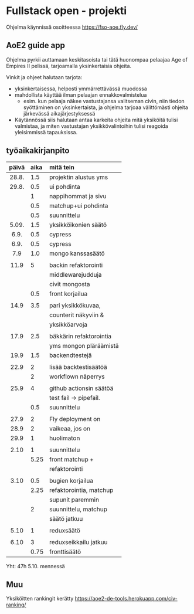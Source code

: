 # Fullstack open - projekti

Ohjelma käynnissä osoitteessa https://fso-aoe.fly.dev/

## AoE2 guide app

Ohjelma pyrkii auttamaan keskitasoista tai tätä huonompaa pelaajaa Age of Empires II pelissä, tarjoamalla yksinkertaisia ohjeita.

Vinkit ja ohjeet halutaan tarjota:

- yksinkertaisessa, helposti ymmärrettävässä muodossa
- mahdollista käyttää ilman pelaajan ennakkovalmistelua
  - esim. kun pelaaja näkee vastustajansa valitseman civin, niin tiedon syöttäminen on yksinkertaista, ja ohjelma tarjoaa välittömästi ohjeita järkevässä aikajärjestyksessä
- Käytännössä siis halutaan antaa karkeita ohjeita mitä yksiköitä tulisi valmistaa, ja miten vastustajan yksikkövalintoihin tulisi reagoida yleisimmissä tapauksissa.

## työaikakirjanpito

| päivä | aika | mitä tein               |
| :---: | :--- | :---------------------- |
| 28.8. | 1.5  | projektin alustus yms   |
| 29.8. | 0.5  | ui pohdinta             |
|       | 1    | nappihommat ja sivu     |
|       | 0.5  | matchup+ui pohdinta     |
|       | 0.5  | suunnittelu             |
| 5.09. | 1.5  | yksikköikonien säätö    |
| 6.9.  | 0.5  | cypress                 |
| 6.9.  | 0.5  | cypress                 |
|  7.9  | 1.0  | mongo kanssasäätö       |
|       |      |                         |
| 11.9  | 5    | backin refaktorointi    |
|       |      | middlewarejudduja       |
|       |      | civit mongosta          |
|       | 0.5  | front korjailua         |
|       |      |                         |
| 14.9  | 3.5  | pari yksikkökuvaa,      |
|       |      | counterit näkyviin &    |
|       |      | yksikköarvoja           |
|       |      |                         |
| 17.9  | 2.5  | bäkkärin refaktorointia |
|       |      | yms mongon pläräämistä  |
| 19.9  | 1.5  | backendtestejä          |
|       |      |                         |
| 22.9  | 2    | lisää backtestisäätöä   |
|       | 2    | workflown näperrys      |
|       |      |                         |
| 25.9  | 4    | github actionsin säätöä |
|       |      | test fail -> pipefail.  |
|       | 0.5  | suunnittelu             |
|       |      |                         |
| 27.9  | 2    | Fly deployment on       |
| 28.9  | 2    | vaikeaa, jos on         |
| 29.9  | 1    | huolimaton              |
|       |      |                         |
| 2.10  | 1    | suunnittelu             |
|       | 5.25 | front matchup +         |
|       |      | refaktorointi           |
|       |      |                         |
| 3.10  | 0.5  | bugien korjailua        |
|       | 2.25 | refaktorointia, matchup |
|       |      | supunit paremmin        |
|       | 2    | suunnittelu, matchup    |
|       |      | säätö jatkuu            |
|       |      |                         |
| 5.10  | 1    | reduxsäätö              |
|       |      |                         |
| 6.10  | 3    | reduxseikkailu jatkuu   |
|       | 0.75 | fronttisäätö            |

Yht: 47h 5.10. mennessä

## Muu

Yksiköitten rankingit kerätty https://aoe2-de-tools.herokuapp.com/civ-ranking/
